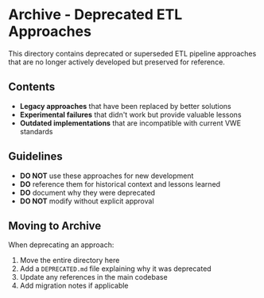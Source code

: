 # Archive - Deprecated ETL Approaches

This directory contains deprecated or superseded ETL pipeline approaches that are no longer actively developed but preserved for reference.

## Contents

- **Legacy approaches** that have been replaced by better solutions
- **Experimental failures** that didn't work but provide valuable lessons
- **Outdated implementations** that are incompatible with current VWE standards

## Guidelines

- **DO NOT** use these approaches for new development
- **DO** reference them for historical context and lessons learned
- **DO** document why they were deprecated
- **DO NOT** modify without explicit approval

## Moving to Archive

When deprecating an approach:
1. Move the entire directory here
2. Add a `DEPRECATED.md` file explaining why it was deprecated
3. Update any references in the main codebase
4. Add migration notes if applicable
